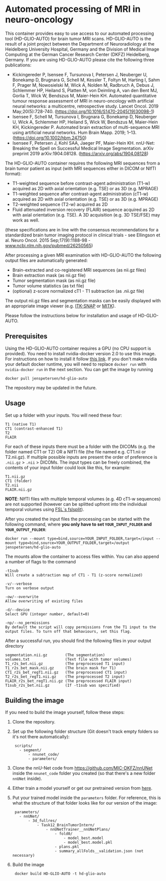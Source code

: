 # Automated processing of MRI in neuro-oncology

This container provides easy to use access to our automated processing tool (HD-GLIO-AUTO) for brain tumor MRI scans. HD-GLIO-AUTO is the result of a joint project between the Department of Neuroradiology at the Heidelberg University Hospital, Germany and the Division of Medical Image Computing at the German Cancer Research Center (DKFZ) Heidelberg, Germany. If you are using HD-GLIO-AUTO please cite the following three publications:

* Kickingereder P, Isensee F, Tursunova I, Petersen J, Neuberger U, Bonekamp D, Brugnara G, Schell M, Kessler T, Foltyn M, Harting I, Sahm F, Prager M, Nowosielski M, Wick A, Nolden M, Radbruch A, Debus J, Schlemmer HP, Heiland S, Platten M, von Deimling A, van den Bent MJ, Gorlia T, Wick W, Bendszus M, Maier-Hein KH. Automated quantitative tumour response assessment of MRI in neuro-oncology with artificial neural networks: a multicentre, retrospective study. Lancet Oncol. 2019 May;20(5):728-740. (https://doi.org/10.1016/S1470-2045(19)30098-1)
* Isensee F, Schell M, Tursunova I, Brugnara G, Bonekamp D, Neuberger U, Wick A, Schlemmer HP, Heiland S, Wick W, Bendszus M, Maier-Hein KH, Kickingereder P. Automated brain extraction of multi-sequence MRI using artificial neural networks. Hum Brain Mapp. 2019; 1–13. (https://doi.org/10.1002/hbm.24750)
* Isensee F, Petersen J, Kohl SAA, Jaeger PF, Maier-Hein KH. nnU-Net: Breaking the Spell on Successful Medical Image Segmentation. arXiv preprint 2019 arXiv:1904.08128. (https://arxiv.org/abs/1904.08128)

The HD-GLIO-AUTO container requires the following MRI sequences from a brain tumor patient as input (with MRI sequences either in DICOM or NIfTI format):

* T1-weighted sequence before contrast-agent administration (T1-w) acquired as 2D with axial orientation (e.g. TSE) or as 3D (e.g. MPRAGE)
* T1-weighted sequence after contrast-agent administration (cT1-w) acquired as 2D with axial orientation (e.g. TSE) or as 3D (e.g. MPRAGE)
* T2-weighted sequence (T2-w) acquired as 2D 
* Fluid attenuated inversion recovery (FLAIR) sequence acquired as 2D with axial orientation (e.g. TSE). A 3D acquisition (e.g. 3D TSE/FSE) may work as well.

(these specifications are in line with the consensus recommendations for a standardized brain tumor imaging protocol in clinical trials - see Ellingson et al. Neuro Oncol. 2015 Sep;17(9):1188-98 - www.ncbi.nlm.nih.gov/pubmed/26250565)

After processing a given MRI examination with HD-GLIO-AUTO the following output files are automatically generated:

* Brain-extracted and co-registered MRI sequences (as nii.gz files)
* Brain extraction mask (as nii.gz file)
* Tumor segmentation mask (as nii.gz file)
* Tumor volume statistics (as txt file)
* (optional) z-score normalized cT1 - T1 subtraction (as .nii.gz file)

The output nii.gz files and segmentation masks can be easily displayed with an appropriate image viewer (e.g. [ITK-SNAP](http://www.itksnap.org/) or [MITK](http://www.mitk.org/)).

Please follow the instructions below for installation and usage of HD-GLIO-AUTO.

## Prerequisites

Using the HD-GLIO-AUTO container requires a GPU (no CPU support is provided). You need to install nvidia-docker version 2.0 to use this image. For instructions on how to install it follow [this link](https://github.com/nvidia/nvidia-docker/wiki/Installation-(version-2.0)). If you don't make nvidia your default docker runtime, you will need to replace `docker run` with `nvidia-docker run` in the next section. You can get the image by running

    docker pull jenspetersen/hd-glio-auto

The repository may be updated in the future.

## Usage

Set up a folder with your inputs. You will need these four:

    T1 (native T1)
    CT1 (contrast-enhanced T1)
    T2
    FLAIR

For each of these inputs there must be a folder with the DICOMs (e.g. the folder named CT1 or T2) OR a NIfTI file (the file named e.g. CT1.nii or T2.nii.gz). If multiple possible inputs are present the order of preference is `.nii.gz` > `.nii` > DICOMs.
The input types can be freely combined, the contents of your input folder could look like this, for example:

    T1.nii.gz
    CT1 (folder)
    T2.nii
    FLAIR.nii.gz

**NOTE**: NIfTI files with multiple temporal volumes (e.g. 4D cT1-w sequences) are not supported (however can be splitted upfront into the individual temporal volumes using [FSL´s fslsplit](https://fsl.fmrib.ox.ac.uk/fsl/fslwiki/Fslutil)).

After you created the input files the processing can be started with the following command, where **you only have to set `YOUR_INPUT_FOLDER` and `YOUR_OUTPUT_FOLDER`**:

    docker run --mount type=bind,source=YOUR_INPUT_FOLDER,target=/input --mount type=bind,source=YOUR_OUTPUT_FOLDER,target=/output jenspetersen/hd-glio-auto

The mounts allow the container to access files within. You can also append a number of flags to the command

    -t1sub
    Will create a subtraction map of CT1 - T1 (z-score normalized)

    -v/--verbose
    Turn on verbose output

    -ow/--overwrite
    Allow overwriting of existing files

    -d/--device
    Select GPU (integer number, default=0)

    -np/--no_permissions
    By default the script will copy permissions from the T1 input to the output files. To turn off that behaviours, set this flag.

After a successful run, you should find the following files in your output directory

    segmentation.nii.gz        (The segmentation)
    volumes.txt                (Text file with tumor volumes)
    T1_r2s_bet.nii.gz          (The preprocessed T1 input)
    T1_r2s_bet_mask.nii.gz     (The brain mask for T1)
    CT1_r2s_bet_regT1.nii.gz   (The preprocessed CT1 input)
    T2_r2s_bet_regT1.nii.gz    (The preprocessed T2 input)
    FLAIR_r2s_bet_regT1.nii.gz (The preprocessed FLAIR input)
    T1sub_r2s_bet.nii.gz       (If -t1sub was specified)

## Building the image

If you need to build the image yourself, follow these steps:

1. Clone the repository.
2. Set up the following folder structure (Git doesn't track empty folders so it's not there automatically):

        scripts/
          - segment/
              - nnunet_code/
              - parameters/

3. Clone the nnU-Net code from https://github.com/MIC-DKFZ/nnUNet inside the `nnunet_code` folder you created (so that there's a new folder `nnUNet` inside).
4. Either train a model yourself or get our pretrained version from [here](https://zenodo.org/record/3380272).
4. Put your trained model inside the `parameters` folder. For reference, this is what the structure of that folder looks like for our version of the image:

        parameters/
          - nnUNet/
              - 3d_fullres/
                  - Task12_BrainTumorIntern/
                      - nnUNetTrainer__nnUNetPlans/
                          - fold0/
                              - model_best.model
                              - model_best.model.pkl
                          - plans.pkl
                          - summary_allFolds__validation.json (not necessary)

5. Build the image

        docker build HD-GLIO-AUTO -t hd-glio-auto
                  

